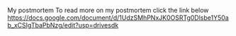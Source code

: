 My postmortem
To read more on my postmortem click the link below
https://docs.google.com/document/d/1UdzSMhPNxJK0OSRTg0Dlsbe1Y50ab_xCSIgTbaPbNzg/edit?usp=drivesdk

